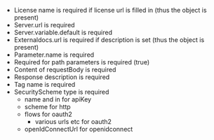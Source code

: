 * License name is required if license url is filled in (thus the object is present)
* Server.url is required
* Server.variable.default is required
* Externaldocs.url is required if description is set (thus the object is present)
* Parameter.name is required
* Required for path parameters is required (true)
* Content of requestBody is required
* Response description is required
* Tag name is required
* SecurityScheme type is required
  * name and in for apiKey
  * scheme for http
  * flows for oauth2
    * various urls etc for oauth2
  * openIdConnectUrl for openidconnect
